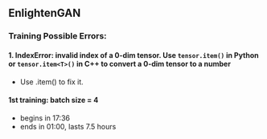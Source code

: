 ## EnlightenGAN
### Training Possible Errors:
#### 1. IndexError: invalid index of a 0-dim tensor. Use `tensor.item()` in Python or `tensor.item<T>()` in C++ to convert a 0-dim tensor to a number
* Use .item() to fix it.
#### 1st training: batch size = 4
* begins in 17:36
* ends in 01:00, lasts 7.5 hours
